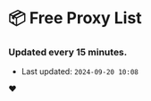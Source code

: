 # :package: Free Proxy List
### Updated every 15 minutes.

- Last updated: `2024-09-20 10:08`

:heart:

